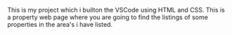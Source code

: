 This is my project which i builton the VSCode using HTML and CSS.
This is a property web page where you are going to find the listings of some properties in the area's i have listed.
